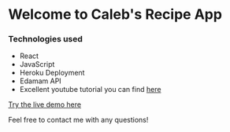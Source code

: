# Welcome to Caleb's Recipe App

### Technologies used
- React
- JavaScript
- Heroku Deployment
- Edamam API
- Excellent youtube tutorial you can find [here](https://www.youtube.com/watch?v=U9T6YkEDkMo)

[Try the live demo here](https://caleb-city-weather.herokuapp.com/)

<!-- Browsers like google chrome may block the API from allowing the GET response but all you need to do is click on the little red X in the URL and click on allow. -->

Feel free to contact me with any questions!
